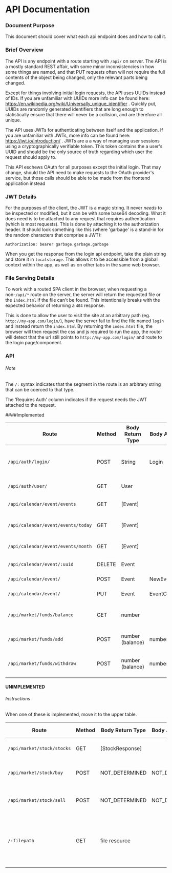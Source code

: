 # API Documentation

### Document Purpose
This document should cover what each api endpoint does and how to call it.


### Brief Overview
The API is any endpoint with a route starting with `/api/` on server.
The API is a mostly standard REST affair, with some minor inconsistencies in how some things are named, and that PUT requests often will not require the full contents of the object being changed, only the relevant parts being changed.

Except for things involving initial login requests, the API uses UUIDs instead of IDs.
If you are unfamiliar with UUIDs more info can be found here: https://en.wikipedia.org/wiki/Universally_unique_identifier . 
Quickly put, UUIDs are randomly generated identifiers that are long enough to statistically ensure that there will never be a collision, and are therefore all unique. 

The API uses JWTs for authenticating between itself and the application.
If you are unfamiliar with JWTs, more info can be found here: https://jwt.io/introduction/ .
JWTs are a a way of managing user sessions using a cryptographically verifiable token.
This token contains the a user's UUID and should be the only source of truth regarding which user the request should apply to.

This API eschews OAuth for all purposes except the initial login.
That may change, should the API need to make requests to the OAuth provider's service, but those calls should be able to be made from the frontend application instead 


### JWT Details
For the purposes of the client, the JWT is a magic string.
It never _needs_ to be inspected or modified, but it can be with some base64 decoding.
What it does need is to be attached to any request that requires authentication (which is most requests).
This is done by attaching it to the authorization header.
It should look something like this (where 'garbage' is a stand-in for the random characters that comprise a JWT):
```
Authorization: bearer garbage.garbage.garbage 
```

When you get the response from the login api endpoint, take the plain string and store it in `localstorage`.
This allows it to be accessible from a global context within the app, as well as on other tabs in the same web browser.

### File Serving Details
To work with a routed SPA client in the browser, when requesting a non-`/api/*` route on the server, the server will return the requested file or the `index.html` if the file can't be found.
This intentionally breaks with the expected behavior of returning a `404` response.

This is done to allow the user to visit the site at an arbitrary path (eg. `http://my-app.com/login/`), have the server fail to find the file named `login` and instead return the `index.html`
By returning the `index.html` file, the browser will then request the css and js required to run the app, the router will detect that the url still points to `http://my-app.com/login/` and route to the login page/component.

### API

###### Note
The `/:` syntax indicates that the segment in the route is an arbitrary string that can be coerced to that type.

The 'Requires Auth' column indicates if the request needs the JWT attached to the request.

####Implemented


| Route                               | Method | Body Return Type   | Body Accept Type    | Requires Auth |Description                            |
| -------------------------------     | ------ | ----------------   | ------------------  | ------------- |-------------------------------------- |
| `/api/auth/login/`                  | POST   | String             | Login               | no            | Logs in to the application, returning JWT string |
| `/api/auth/user/`                   | GET    | User               |                     | yes           | Gets the user                         |
| `/api/calendar/event/events`        | GET    | [Event]            |                     | yes           | Gets all events for user              |
| `/api/calendar/event/events/today`  | GET    | [Event]            |                     | yes           | Gets events today for user            |
| `/api/calendar/event/events/month`  | GET    | [Event]            |                     | yes           | Gets events this Month for user       |
| `/api/calendar/event/:uuid`         | DELETE | Event              |                     | yes           | Deletes event                         |
| `/api/calendar/event/`              | POST   | Event              | NewEventMessage     | yes           | Creates event                         |
| `/api/calendar/event/`              | PUT    | Event              | EventChangeset      | yes           | Modifies event                        |
| `/api/market/funds/balance`         | GET    | number             |                     | yes           | Gets the quantity of funds the user has |
| `/api/market/funds/add`             | POST   | number (balance)   | number              | yes           | Adds funds to user account            |
| `/api/market/funds/withdraw`        | POST   | number (balance)   | number              | yes           | Removes funds from user account       |

#### UNIMPLEMENTED                      
###### Instructions                      
When one of these is implemented, move it to the upper table.                      
                      
| Route                               | Method | Body Return Type   |  Body Accept Type   | Requires Auth |Description                            |
| -------------------------------     | ------ | ----------------   | ------------------- | ------------- |-------------------------------------- |
| `/api/market/stock/stocks`          | GET    | [StockResponse]    |                     | yes           | All the stocks the user owns          |
| `/api/market/stock/buy`             | POST   | NOT_DETERMINED     | NOT_DETERMINED      | yes           | Buys a quantity of a given stock      |
| `/api/market/stock/sell`            | POST   | NOT_DETERMINED     | NOT_DETERMINED      | yes           | Sells a quantity of a given stock     |
| `/:filepath`                        | GET    | file resource      |                     | no            | Gets the requested file, and failing that - returns index.html instead of a 404 |


